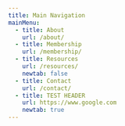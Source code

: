 ```yaml
---
title: Main Navigation
mainMenu:
  - title: About
    url: /about/
  - title: Membership
    url: /membership/
  - title: Resources
    url: /resources/
    newtab: false
  - title: Contact
    url: /contact/
  - title: TEST HEADER
    url: https://www.google.com
    newtab: true
---
```

